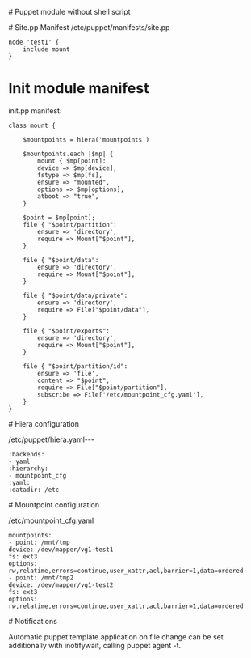 # Puppet module without shell script

# Site.pp Manifest
/etc/puppet/manifests/site.pp

```
node 'test1' {
	include mount 
}
```

# Init module manifest
init.pp manifest:

```
class mount {

	$mountpoints = hiera('mountpoints')

	$mountpoints.each |$mp| {
		mount { $mp[point]:
		device => $mp[device],
		fstype => $mp[fs],
		ensure => "mounted",
		options => $mp[options],
		atboot => "true",
	}

	$point = $mp[point];
	file { "$point/partition":
		ensure => 'directory',
		require => Mount["$point"],
	}

	file { "$point/data":
		ensure => 'directory',
		require => Mount["$point"],
	}
	
	file { "$point/data/private":
		ensure => 'directory',
		require => File["$point/data"],
	}

	file { "$point/exports":
		ensure => 'directory',
		require => Mount["$point"],
	}

	file { "$point/partition/id":
		ensure => 'file',
		content => "$point",
		require => File["$point/partition"],
		subscribe => File['/etc/mountpoint_cfg.yaml'],
	}
}
```

# Hiera configuration

/etc/puppet/hiera.yaml---
```
:backends:
- yaml
:hierarchy:
- mountpoint_cfg
:yaml:
:datadir: /etc
```

# Mountpoint configuration

/etc/mountpoint_cfg.yaml
```
mountpoints:
- point: /mnt/tmp
device: /dev/mapper/vg1-test1
fs: ext3
options: rw,relatime,errors=continue,user_xattr,acl,barrier=1,data=ordered
- point: /mnt/tmp2
device: /dev/mapper/vg1-test2
fs: ext3
options: rw,relatime,errors=continue,user_xattr,acl,barrier=1,data=ordered
```

# Notifications

Automatic puppet template application on file change can be set additionally with inotifywait, calling puppet agent -t.